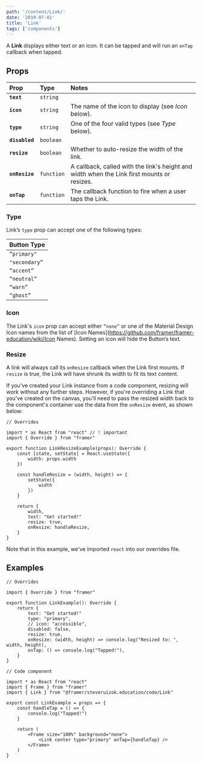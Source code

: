 ```yaml
---
path: '/content/Link/'
date: '2019-07-01'
title: 'Link'
tags: ['components']
---
```



A **Link** displays either text or an icon. It can be tapped and will run an `onTap` callback when tapped.

## Props

| Prop           | Type       | Notes                                                                                      |
| :------------- | :--------- | :----------------------------------------------------------------------------------------- |
| **`text`**     | `string`   |                                                                                            |
| **`icon`**     | `string`   | The name of the icon to display (see _Icon_ below).                                        |
| **`type`**     | `string`   | One of the four valid types (see _Type_ below).                                            |
| **`disabled`** | `boolean`  |                                                                                            |
| **`resize`**   | `boolean`  | Whether to auto-resize the width of the link.                                              |
| **`onResize`** | `function` | A callback, called with the link's height and width when the Link first mounts or resizes. |
| **`onTap`**    | `function` | The callback function to fire when a user taps the Link.                                   |

### Type

Link’s `type` prop can accept one of the following types:

| Button Type   |
| ------------- |
| `”primary"`   |
| `"secondary”` |
| `“accent”`    |
| `“neutral”`   |
| `“warn”`      |
| `“ghost”`     |

### Icon

The Link's `icon` prop can accept either `“none”` or one of the Material Design Icon names from the list of [Icon Names](https://github.com/framer/framer-education/wiki/Icon Names). Setting an icon will hide the Button’s text.

### Resize

A link will always call its `onResize` callback when the Link first mounts. If `resize` is true, the Link will have shrunk its width to fit its text content.

If you've created your Link instance from a code component, resizing will work without any further steps. However, if you're overriding a Link that you've created on the canvas, you'll need to pass the resized width back to the component's container use the data from the `onResize` event, as shown below:

```tsx
// Overrides

import * as React from "react" // ! important
import { Override } from "framer"

export function LinkResizeExample(props): Override {
	const [state, setState] = React.useState({
		width: props.width
	})

	const handleResize = (width, height) => {
		setState({
			width
		})
	}

	return {
		width,
		text: "Get started!"
		resize: true,
		onResize: handleResize,
	}
}
```

Note that in this example, we've imported `react` into our overrides file.

## Examples

```tsx
// Overrides

import { Override } from "framer"

export function LinkExample(): Override {
	return {
		text: "Get started!"
		type: "primary",
		// icon: "accessible",
		disabled: false,
		resize: true,
		onResize: (width, height) => console.log("Resized to: ", width, height),
		onTap: () => console.log("Tapped!"),
	}
}
```

```tsx
// Code component

import * as React from "react"
import { Frame } from "framer"
import { Link } from "@framer/steveruizok.education/code/Link"

export const LinkExample = props => {
	const handleTap = () => {
		console.log("Tapped!")
	}

	return (
		<Frame size="100%" background="none">
			<Link center type="primary" onTap={handleTap} />
		</Frame>
	)
}
```
